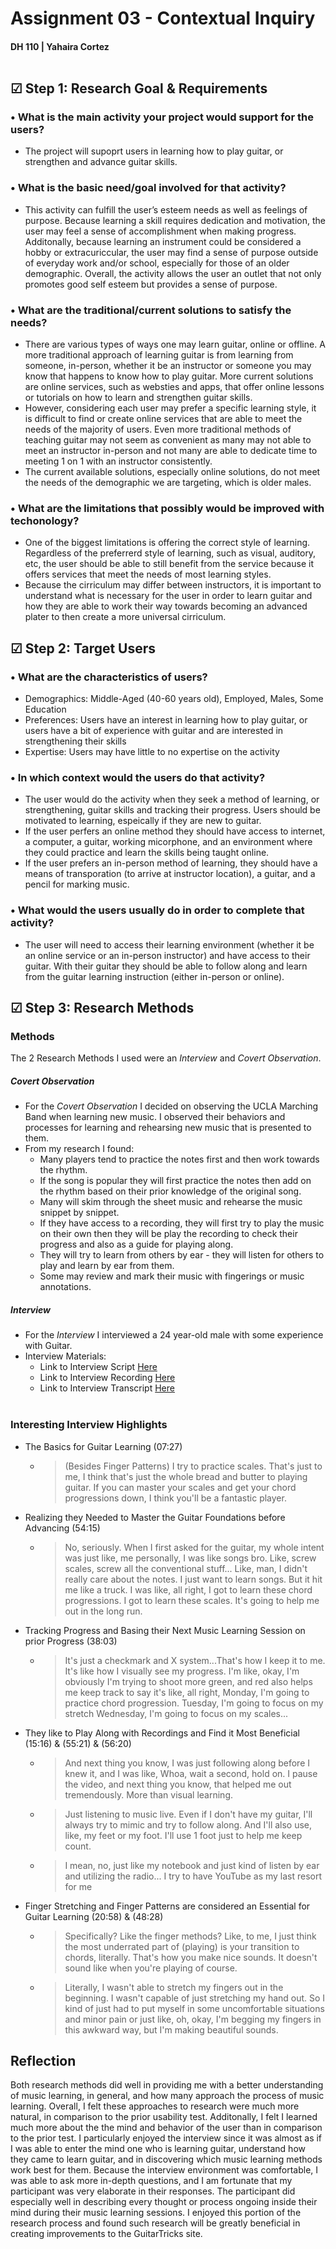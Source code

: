 # Assignment 03 - Contextual Inquiry 

#### DH 110 | Yahaira Cortez <br><br>

## ☑ Step 1: Research Goal & Requirements 
### •  What is the main activity your project would support for the users?
  - The project will supoprt users in learning how to play guitar, or strengthen and advance guitar skills. 
### •  What is the basic need/goal involved for that activity? 
  -  This activity can fulfill the user’s esteem needs as well as feelings of purpose. Because learning a skill requires dedication and motivation, the user may feel a sense of accomplishment when making progress. Additonally, because learning an instrument could be considered a hobby or extracuriccular, the user may find a sense of purpose outside of everyday work and/or school, especially for those of an older demographic. Overall, the activity allows the user an outlet that not only promotes good self esteem but provides a sense of purpose. 
### • What are the traditional/current solutions to satisfy the needs?
  - There are various types of ways one may learn guitar, online or offline. A more traditional approach of learning guitar is from learning from someone, in-person, whether it be an instructor or someone you may know that happens to know how to play guitar. More current solutions are online services, such as websties and apps, that offer online lessons or tutorials on how to learn and strengthen guitar skills. 
  - However, considering each user may prefer a specific learning style, it is difficult to find or create online services that are able to meet the needs of the majority of users. Even more traditional methods of teaching guitar may not seem as convenient as many may not able to meet an instructor in-person and not many are able to dedicate time to meeting 1 on 1 with an instructor consistently. 
  - The current available solutions, especially online solutions, do not meet the needs of the demographic we are targeting, which is older males. 
  
### • What are the limitations that possibly would be improved with techonology?
  - One of the biggest limitations is offering the correct style of learning. Regardless of the preferrerd style of learning, such as visual, auditory, etc, the user should be able to still benefit from the service because it offers services that meet the needs of most learning styles.
  - Because the cirriculum may differ between instructors, it is important to understand what is necessary for the user in order to learn guitar and how they are able to work their way towards becoming an advanced plater to then create a more universal cirriculum. <br>


## ☑ Step 2: Target Users
### •  What are the characteristics of users?
  - Demographics: Middle-Aged (40-60 years old), Employed, Males, Some Education
  - Preferences: Users have an interest in learning how to play guitar, or users have a bit of experience with guitar and are interested in strengthening their skills 
  - Expertise: Users may have little to no expertise on the activity
 ### •  In which context would the users do that activity?
 - The user would do the activity when they seek a method of learning, or strengthening, guitar skills and tracking their progress. Users should be motivated to learning, espeically if they are new to guitar. 
 - If the user perfers an online method they should have access to internet, a computer, a guitar, working micorphone, and an environment where they could practice and learn the skills being taught online. 
 - If the user prefers an in-person method of learning, they should have a means of transporation (to arrive at instructor location), a guitar, and a pencil for marking music. 
 ### • What would the users usually do in order to complete that activity?
 - The user will need to access their learning environment (whether it be an online service or an in-person instructor) and have access to their guitar. With their guitar they should be able to follow along and learn from the guitar learning instruction (either in-person or online). 


## ☑ Step 3: Research Methods
### Methods 
The 2 Research Methods I used were an *Interview* and *Covert Observation*.
##### <b><i>Covert Observation</i></b>
 - For the *Covert Observation* I decided on observing the UCLA Marching Band when learning new music. I observed their behaviors and processes for learning and rehearsing new music that is presented to them. 
 - From my research I found:
    - Many players tend to practice the notes first and then work towards the rhythm. 
    - If the song is popular they will first practice the notes then add on the rhythm based on their prior knowledge of the original song. 
    - Many will skim through the sheet music and rehearse the music snippet by snippet. 
    - If they have access to a recording, they will first try to play the music on their own then they will be play the recording to check their progress and also as a guide for playing along. 
    - They will try to learn from others by ear - they will listen for others to play and learn by ear from them.
    - Some may review and mark their music with fingerings or music annotations. 
##### <b><i>Interview</i></b>
- For the *Interview* I interviewed a 24 year-old male with some experience with Guitar. 
- Interview Materials:
  - Link to Interview Script  <a href="https://docs.google.com/document/d/12JT0ocrf8QJjBdiC2QBN7wydysijz9JjvD1V0MkigEs/edit?usp=sharing" target="_blank">Here</a><br>
  - Link to Interview Recording  <a href="https://photos.app.goo.gl/dXNWhLtESBVopguK6" target="_blank">Here</a><br>
  - Link to Interview Transcript  <a href="https://docs.google.com/document/d/1oMUcc8f45AGh6XoUJGULzhbbRK-JZ-Ns/edit?usp=sharing&ouid=106112974376931343784&rtpof=true&sd=true" target="_blank">Here</a><br><br>

### Interesting Interview Highlights
- The Basics for Guitar Learning (07:27)
  - > (Besides Finger Patterns) I try to practice scales. That's just to me, I think that's just the whole bread and butter to playing guitar. If you can master your scales and get your chord progressions down, I think you'll be a fantastic player.
- Realizing they Needed to Master the Guitar Foundations before Advancing (54:15)
  - > No, seriously. When I first asked for the guitar, my whole intent was just like, me personally, I was like songs bro. Like, screw scales, screw all the conventional stuff... Like, man, I didn't really care about the notes. I just want to learn songs. But it hit me like a truck. I was like, all right, I got to learn these chord progressions. I got to learn these scales. It's going to help me out in the long run.
- Tracking Progress and Basing their Next Music Learning Session on prior Progress (38:03)
  - > It's just a checkmark and X system...That's how I keep it to me. It's like how I visually see my progress. I'm like, okay, I'm obviously I'm trying to shoot more green, and red also helps me keep track to say it's like, all right, Monday, I'm going to practice chord progression. Tuesday, I'm going to focus on my stretch Wednesday, I'm going to focus on my scales...
- They like to Play Along with Recordings and Find it Most Beneficial (15:16) & (55:21) & (56:20)
  - > And next thing you know, I was just following along before I knew it, and I was like, Whoa, wait a second, hold on. I pause the video, and next thing you know, that helped me out tremendously. More than visual learning.
  - > Just listening to music live. Even if I don't have my guitar, I'll always try to mimic and try to follow along. And I'll also use, like, my feet or my foot. I'll use 1 foot just to help me keep count.
  - > I mean, no, just like my notebook and just kind of listen by ear and utilizing the radio... I try to have YouTube as my last resort for me
- Finger Stretching and Finger Patterns are considered an Essential for Guitar Learning (20:58) & (48:28) 
  - > Specifically? Like the finger methods? Like, to me, I just think the most underrated part of (playing) is your transition to chords, literally. That's how you make nice sounds. It doesn't sound like when you're playing of course. 
  - >  Literally, I wasn't able to stretch my fingers out in the beginning. I wasn't capable of just stretching my hand out. So I kind of just had to put myself in some uncomfortable situations and minor pain or just like, oh, okay, I'm begging my fingers in this awkward way, but I'm making beautiful sounds.

## Reflection
Both research methods did well in providing me with a better understanding of music learning, in general, and how many approach the process of music learning. Overall, I felt these approaches to research were much more natural, in comparison to the prior usability test. Additonally, I felt I learned much more about the the mind and behavior of the user than in comparison to the prior test. I particularly enjoyed the interview since it was almost as if I was able to enter the mind one who is learning guitar, understand how they came to learn guitar, and in discovering which music learning methods work best for them. Because the interview environment was comfortable, I was able to ask more in-depth questions, and I am fortunate that my participant was very elaborate in their responses. The participant did especially well in describing every thought or process ongoing inside their mind during their music learning sessions. I enjoyed this portion of the research process and found such research will be greatly beneficial in creating improvements to the GuitarTricks site. 
